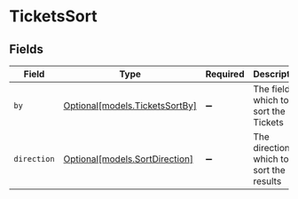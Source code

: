 # TicketsSort


## Fields

| Field                                                        | Type                                                         | Required                                                     | Description                                                  | Example                                                      |
| ------------------------------------------------------------ | ------------------------------------------------------------ | ------------------------------------------------------------ | ------------------------------------------------------------ | ------------------------------------------------------------ |
| `by`                                                         | [Optional[models.TicketsSortBy]](../models/ticketssortby.md) | :heavy_minus_sign:                                           | The field on which to sort the Tickets                       | created_at                                                   |
| `direction`                                                  | [Optional[models.SortDirection]](../models/sortdirection.md) | :heavy_minus_sign:                                           | The direction in which to sort the results                   |                                                              |